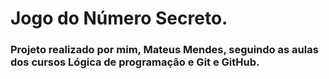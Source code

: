 # Jogo do Número Secreto.


### Projeto realizado por mim, **Mateus Mendes**, seguindo as aulas dos cursos **Lógica de programação** e **Git e GitHub**.
